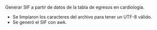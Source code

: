 Generar SIF a partir de datos de la tabla de egresos en cardiología.

- Se limpiaron los caracteres del archivo para tener un UTF-8 válido.
- Se generó el SIF con awk.
